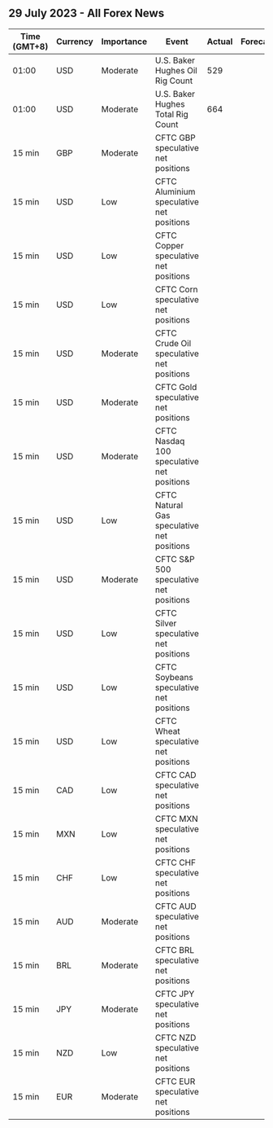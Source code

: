 ## 29 July 2023 - All Forex News

| Time (GMT+8) | Currency | Importance | Event | Actual | Forecast | Previous |
|------|----------|------------|-------|--------|----------|----------|
| 01:00 | USD | Moderate | U.S. Baker Hughes Oil Rig Count | 529 |  | 530 |
| 01:00 | USD | Moderate | U.S. Baker Hughes Total Rig Count | 664 |  | 669 |
| 15 min | GBP | Moderate | CFTC GBP speculative net positions |  |  | 63.7K |
| 15 min | USD | Low | CFTC Aluminium speculative net positions |  |  | 6.4K |
| 15 min | USD | Low | CFTC Copper speculative net positions |  |  | -3.5K |
| 15 min | USD | Low | CFTC Corn speculative net positions |  |  | 19.9K |
| 15 min | USD | Moderate | CFTC Crude Oil speculative net positions |  |  | 206.1K |
| 15 min | USD | Moderate | CFTC Gold speculative net positions |  |  | 193.3K |
| 15 min | USD | Moderate | CFTC Nasdaq 100 speculative net positions |  |  | 1.2K |
| 15 min | USD | Low | CFTC Natural Gas speculative net positions |  |  | -95.8K |
| 15 min | USD | Moderate | CFTC S&P 500 speculative net positions |  |  | -263.7K |
| 15 min | USD | Low | CFTC Silver speculative net positions |  |  | 43.9K |
| 15 min | USD | Low | CFTC Soybeans speculative net positions |  |  | 107.3K |
| 15 min | USD | Low | CFTC Wheat speculative net positions |  |  | -38.7K |
| 15 min | CAD | Low | CFTC CAD speculative net positions |  |  | 0.5K |
| 15 min | MXN | Low | CFTC MXN speculative net positions |  |  | 94.5K |
| 15 min | CHF | Low | CFTC CHF speculative net positions |  |  | -10.2K |
| 15 min | AUD | Moderate | CFTC AUD speculative net positions |  |  | -50.4K |
| 15 min | BRL | Moderate | CFTC BRL speculative net positions |  |  | 33.9K |
| 15 min | JPY | Moderate | CFTC JPY speculative net positions |  |  | -90.2K |
| 15 min | NZD | Low | CFTC NZD speculative net positions |  |  | -3.6K |
| 15 min | EUR | Moderate | CFTC EUR speculative net positions |  |  | 178.8K |
